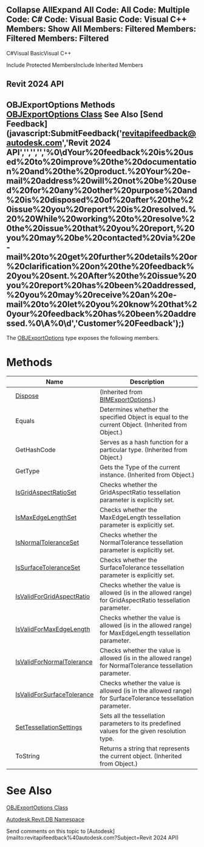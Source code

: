 ﻿

Collapse AllExpand All Code: All Code: Multiple Code: C# Code: Visual Basic Code: Visual C++  Members: Show All Members: Filtered Members: Filtered Members: Filtered   
---  
  
C#Visual BasicVisual C++

Include Protected MembersInclude Inherited Members

Revit 2024 API  
---  
OBJExportOptions Methods  
[OBJExportOptions Class](fe6a5fe3-737a-1d30-fa65-37cc84e6e9d5.md) See Also [Send Feedback](javascript:SubmitFeedback\('revitapifeedback@autodesk.com','Revit 2024 API','','','','%0\\dYour%20feedback%20is%20used%20to%20improve%20the%20documentation%20and%20the%20product.%20Your%20e-mail%20address%20will%20not%20be%20used%20for%20any%20other%20purpose%20and%20is%20disposed%20of%20after%20the%20issue%20you%20report%20is%20resolved.%20%20While%20working%20to%20resolve%20the%20issue%20that%20you%20report,%20you%20may%20be%20contacted%20via%20e-mail%20to%20get%20further%20details%20or%20clarification%20on%20the%20feedback%20you%20sent.%20After%20the%20issue%20you%20report%20has%20been%20addressed,%20you%20may%20receive%20an%20e-mail%20to%20let%20you%20know%20that%20your%20feedback%20has%20been%20addressed.%0\\A%0\\d','Customer%20Feedback'\);)  
---  
  
The [OBJExportOptions](fe6a5fe3-737a-1d30-fa65-37cc84e6e9d5.md) type exposes the following members.

# Methods

|  | Name | Description |
| --- | --- | --- |
|  | [Dispose](df23b65d-b40f-56e0-937a-d22e3870f292.md) | (Inherited from [BIMExportOptions](2e854291-02f8-e0c5-3b40-efe4da8a639a.md).) |
|  | Equals | Determines whether the specified Object is equal to the current Object. (Inherited from Object.) |
|  | GetHashCode | Serves as a hash function for a particular type.  (Inherited from Object.) |
|  | GetType | Gets the Type of the current instance. (Inherited from Object.) |
|  | [IsGridAspectRatioSet](5d2857ac-200f-30c9-278c-65184fa75ca9.md) | Checks whether the GridAspectRatio tessellation parameter is explicitly set. |
|  | [IsMaxEdgeLengthSet](fbe632a0-b829-a24d-1e12-32b1de7f3ed8.md) | Checks whether the MaxEdgeLength tessellation parameter is explicitly set. |
|  | [IsNormalToleranceSet](244c5a23-8f09-7ef4-c2ca-0aca09c1c614.md) | Checks whether the NormalTolerance tessellation parameter is explicitly set. |
|  | [IsSurfaceToleranceSet](566566a9-1846-e1e3-8347-085f45023c6f.md) | Checks whether the SurfaceTolerance tessellation parameter is explicitly set. |
|  | [IsValidForGridAspectRatio](c68db8c2-48d0-8b2b-7034-9ce2640206a7.md) | Checks whether the value is allowed (is in the allowed range) for GridAspectRatio tessellation parameter. |
|  | [IsValidForMaxEdgeLength](ffc983cc-bc1f-33fa-9826-9680b6a70ed2.md) | Checks whether the value is allowed (is in the allowed range) for MaxEdgeLength tessellation parameter. |
|  | [IsValidForNormalTolerance](6b4aa9ab-b973-1e3b-20ef-44fc641476d0.md) | Checks whether the value is allowed (is in the allowed range) for NormalTolerance tessellation parameter. |
|  | [IsValidForSurfaceTolerance](97afa54a-57c4-f59d-019d-21f34bf67412.md) | Checks whether the value is allowed (is in the allowed range) for SurfaceTolerance tessellation parameter. |
|  | [SetTessellationSettings](69d6f0a1-0dc0-a607-4b87-503b4a3ed833.md) | Sets all the tessellation parameters to its predefined values for the given resolution type. |
|  | ToString | Returns a string that represents the current object. (Inherited from Object.) |
  
# See Also

[OBJExportOptions Class](fe6a5fe3-737a-1d30-fa65-37cc84e6e9d5.md)

[Autodesk.Revit.DB Namespace](87546ba7-461b-c646-cbb1-2cb8f5bff8b2.md)

Send comments on this topic to [Autodesk](mailto:revitapifeedback%40autodesk.com?Subject=Revit 2024 API)